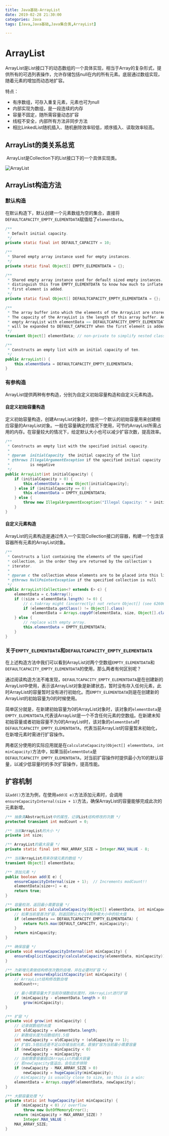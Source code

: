 ```yaml
---
title: Java基础-ArrayList
date: 2019-02-28 21:30:00
categories: Java
tags: [Java,Java基础,Java集合类,ArrayList]

---
```


# ArrayList

​	ArrayList是List接口下的动态数组的一个具体实现，相当于Array的复杂形式，提供所有的可选列表操作，允许存储包括null在内的所有元素。底层通过数组实现，随着元素的增加而动态地扩容。

特点：

- 有序数组，可存入重复元素，元素也可为null
- 内部实现为数组，是一段连续的内存
- 容量不固定，随所需容量动态扩容
- 线程不安全，内部所有方法非同步方法
- 相比LinkedList随机插入、随机删除效率较低，顺序插入、读取效率较高。

<!--more-->

## ArrayList的类关系总览

​	ArrayList是Collection下的List接口下的一个具体实现类。

![ArrayList](/imag/ArrayList.png)

## ArrayList构造方法

### 默认构造

​	在默认构造下，默认创建一个元素数组为空的集合，直接将`DEFAULTCAPACITY_EMPTY_ELEMENTDATA`赋值给了`elementData`。

```java
/**
 * Default initial capacity.
 */
private static final int DEFAULT_CAPACITY = 10;

/**
 * Shared empty array instance used for empty instances.
 */
private static final Object[] EMPTY_ELEMENTDATA = {};

/**
 * Shared empty array instance used for default sized empty instances. We
 * distinguish this from EMPTY_ELEMENTDATA to know how much to inflate when
 * first element is added.
 */
private static final Object[] DEFAULTCAPACITY_EMPTY_ELEMENTDATA = {};

/**
 * The array buffer into which the elements of the ArrayList are stored.
 * The capacity of the ArrayList is the length of this array buffer. Any
 * empty ArrayList with elementData == DEFAULTCAPACITY_EMPTY_ELEMENTDATA
 * will be expanded to DEFAULT_CAPACITY when the first element is added.
 */
transient Object[] elementData; // non-private to simplify nested class access

/**
 * Constructs an empty list with an initial capacity of ten.
 */
public ArrayList() {
    this.elementData = DEFAULTCAPACITY_EMPTY_ELEMENTDATA;
}
```

### 有参构造

​	ArrayList提供两种有参构造，分别为自定义初始容量构造和自定义元素构造。

#### 自定义初始容量构造

​	定义初始容量构造，创建ArrayList对象时，提供一个默认的初始容量用来创建相应容量的ArrayList对象。一般在容量确定的情况下使用，可节约ArrayList所需占用的内存。在容量较大的情况下，给定默认大小也可以减少扩容次数，提高效率。

```java
/**
 * Constructs an empty list with the specified initial capacity.
 *
 * @param  initialCapacity  the initial capacity of the list
 * @throws IllegalArgumentException if the specified initial capacity
 *         is negative
 */
public ArrayList(int initialCapacity) {
    if (initialCapacity > 0) {
        this.elementData = new Object[initialCapacity];
    } else if (initialCapacity == 0) {
        this.elementData = EMPTY_ELEMENTDATA;
    } else {
        throw new IllegalArgumentException("Illegal Capacity: " + initialCapacity);
    }
}
```

#### 自定义元素构造

​	ArrayList的元素构造是通过传入一个实现Collection接口的容器，构建一个包含该容器所有元素的ArrayList对象。

```Java
/**
 * Constructs a list containing the elements of the specified
 * collection, in the order they are returned by the collection's
 * iterator.
 *
 * @param c the collection whose elements are to be placed into this list
 * @throws NullPointerException if the specified collection is null
 */
public ArrayList(Collection<? extends E> c) {
    elementData = c.toArray();
    if ((size = elementData.length) != 0) {
        // c.toArray might (incorrectly) not return Object[] (see 6260652)
        if (elementData.getClass() != Object[].class)
            elementData = Arrays.copyOf(elementData, size, Object[].class);
    } else {
        // replace with empty array.
        this.elementData = EMPTY_ELEMENTDATA;
    }
}
```

### 关于`EMPTY_ELEMENTDATA`和`DEFAULTCAPACITY_EMPTY_ELEMENTDATA`

​	在上述构造方法中我们可以看到ArrayList对两个空数组`EMPTY_ELEMENTDATA`和`DEFAULTCAPACITY_EMPTY_ELEMENTDATA`的使用，那么两者有何区别呢？

​	通过阅读构造方法不难发现，`DEFAULTCAPACITY_EMPTY_ELEMENTDATA`是在创建新的ArrayList中使用，表示该ArrayList对象是新建状态，暂时没有存入任何元素，此时ArrayList的容量暂时没有进行初始化。而`EMPTY_ELEMENTDATA`则是在创建新的ArrayList的初始容量为0的时候使用。

​	简单区分就是，在新建初始容量为0的ArrayList对象时，该对象的`elementData`是`EMPTY_ELEMENTDATA`,代表该ArrayList是一个不含任何元素的空数组。在新建未知初始容量或者初始容量不为0的ArrayList时，该对象的`elementData`时`DEFAULTCAPACITY_EMPTY_ELEMENTDATA`，代表当前ArrayList的容量暂未初始化，在新增元素时需进行扩容操作。

​	两者区分使用的实际应用就是在`calculateCapacity(Object[] elementData, int minCapacity)`方法中，如果当前`elementData`是`DEFAULTCAPACITY_EMPTY_ELEMENTDATA`，对当前扩容操作时提供最小为10的默认容量，以减少低容量时的多次扩容操作，提高性能。

## 扩容机制

​	以`add()`方法为例，在使用`add(E e)`方法添加元素时，会调用`ensureCapacityInternal(size + 1)`方法，确保ArrayList的容量能够完成此次的元素新增。

```java
/** 抽象类AbstractList中的属性，记录List结构修改的次数 */
protected transient int modCount = 0;

/** 当前ArrayList的大小 */
private int size;

/** ArrayList的最大容量 */
private static final int MAX_ARRAY_SIZE = Integer.MAX_VALUE - 8;

/** 当前ArrayList用来存储元素的数组 */
transient Object[] elementData;

/** 添加元素 */
public boolean add(E e) {
	ensureCapacityInternal(size + 1);  // Increments modCount!!
	elementData[size++] = e;
	return true;
}

/** 容量检测，返回最小需要容量 */
private static int calculateCapacity(Object[] elementData, int minCapacity) {
    // 如果当前是首次扩容，则返回默认大小10和所需大小中的较大值
    if (elementData == DEFAULTCAPACITY_EMPTY_ELEMENTDATA) {
        return Math.max(DEFAULT_CAPACITY, minCapacity);
    }
    return minCapacity;
}

/** 确保容量 */
private void ensureCapacityInternal(int minCapacity) {
	ensureExplicitCapacity(calculateCapacity(elementData, minCapacity));
}

/** 为新增元素做结构修改次数的自增，并在必要时扩容 */
private void ensureExplicitCapacity(int minCapacity) {
    // ArrayList结构修改数自增
	modCount++;

	// 最小需要容量大于当前存储数组长度时，对ArrayList进行扩容
	if (minCapacity - elementData.length > 0)
		grow(minCapacity);
}

/** 扩容 */
private void grow(int minCapacity) {
    // 记录就数组的长度
    int oldCapacity = elementData.length;
    // 新数组长度为旧数组的1.5倍
    int newCapacity = oldCapacity + (oldCapacity >> 1);
    // 扩容1.5倍后还是不足以存储当前元素，直接扩容为当前最小需要容量
    if (newCapacity - minCapacity < 0)
        newCapacity = minCapacity;
    // 当前需要容量超过ArrayList的最大容量
    // 若newCapacity值溢出，会在此步排除
    if (newCapacity - MAX_ARRAY_SIZE > 0)
        newCapacity = hugeCapacity(minCapacity);
    // minCapacity is usually close to size, so this is a win:
    elementData = Arrays.copyOf(elementData, newCapacity);
}

/** 大额容量处理 */
private static int hugeCapacity(int minCapacity) {
    if (minCapacity < 0) // overflow
        throw new OutOfMemoryError();
    return (minCapacity > MAX_ARRAY_SIZE) ?
        Integer.MAX_VALUE :
    MAX_ARRAY_SIZE;
}
```

